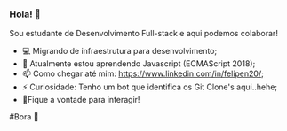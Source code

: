 ### Hola! 👋

Sou estudante de Desenvolvimento Full-stack e aqui podemos colaborar!

- 💻 Migrando de infraestrutura para desenvolvimento;
- 🌱 Atualmente estou aprendendo Javascript (ECMAScript 2018);
- 📫 Como chegar até mim: https://www.linkedin.com/in/felipen20/;
- ⚡ Curiosidade: Tenho um bot que identifica os Git Clone's aqui..hehe;
- 👊Fique a vontade para interagir!

#Bora 🚀
